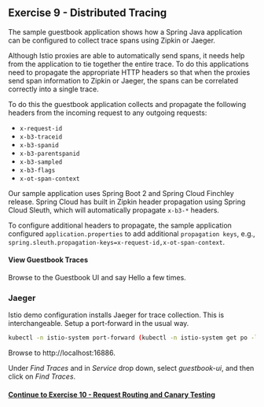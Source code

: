 ## Exercise 9 - Distributed Tracing

The sample guestbook application shows how a Spring Java application can be configured to collect trace spans using Zipkin or Jaeger.

Although Istio proxies are able to automatically send spans, it needs help from the application to tie together the entire trace. To do this applications need to propagate the appropriate HTTP headers so that when the proxies send span information to Zipkin or Jaeger, the spans can be correlated correctly into a single trace.

To do this the guestbook application collects and propagate the following headers from the incoming request to any outgoing requests:

- `x-request-id`
- `x-b3-traceid`
- `x-b3-spanid`
- `x-b3-parentspanid`
- `x-b3-sampled`
- `x-b3-flags`
- `x-ot-span-context`

Our sample application uses Spring Boot 2 and Spring Cloud Finchley release. Spring Cloud has built in Zipkin header propagation using Spring Cloud Sleuth, which will automatically propagate `x-b3-*` headers.

To configure additional headers to propagate, the sample application configured `application.properties` to add additional `propagation keys`, e.g., `spring.sleuth.propagation-keys=x-request-id,x-ot-span-context`.

#### View Guestbook Traces

Browse to the Guestbook UI and say Hello a few times.

### Jaeger

Istio demo configuration installs Jaeger for trace collection. This is interchangeable. Setup a port-forward in the usual way.

```sh
kubectl -n istio-system port-forward (kubectl -n istio-system get po -l app=jaeger -o jsonpath='{.items[0].metadata.name}') 16686
```

Browse to http://localhost:16886. 

Under *Find Traces* and in *Service* drop down, select *guestbook-ui*, and then click on *Find Traces*.

#### [Continue to Exercise 10 - Request Routing and Canary Testing](../exercise-10/README.md)
